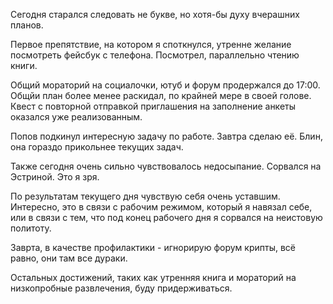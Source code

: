 Сегодня старался следовать не букве, но хотя-бы духу вчерашних планов.

Первое препятствие, на котором я споткнулся, утренне желание посмотреть фейсбук с телефона. Посмотрел, параллельно чтению книги.

Общий мораторий на социалочки, ютуб и форум продержался до 17:00.
Общйи план более менее раскидал, по крайней мере в своей голове.
Квест с повторной отправкой приглашения на заполнение анкеты оказался уже реализованным.

Попов подкинул интересную задачу по работе.
Завтра сделаю её. Блин, она гораздо прикольнее текущих задач.

Также сегодня очень сильно чувствовалось недосыпание. Сорвался на Эстриной. Это я зря.

По результатам текущего дня чувствую себя очень уставшим. Интересно, это в связи с рабочим режимом, который я навязал себе, или в связи с тем, что под конец рабочего дня я сорвался на неистовую политоту.

Заврта, в качестве профилактики - игнорирую форум крипты, всё равно, они там все дураки.

Остальных достижений, таких как утренняя книга и мораторий на низкопробные развлечения, буду придерживаться.